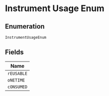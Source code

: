 
# Instrument Usage Enum

## Enumeration

`InstrumentUsageEnum`

## Fields

| Name |
|  --- |
| `rEUSABLE` |
| `oNETIME` |
| `cONSUMED` |

